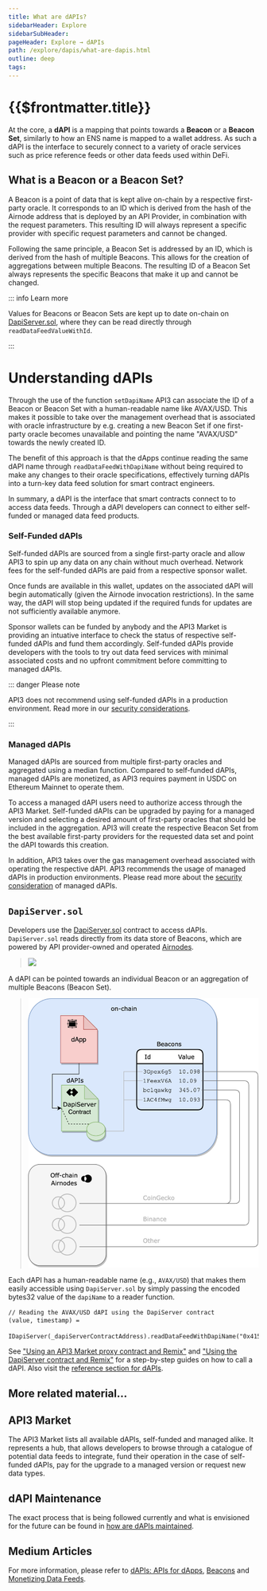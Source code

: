 ```yaml
---
title: What are dAPIs?
sidebarHeader: Explore
sidebarSubHeader:
pageHeader: Explore → dAPIs
path: /explore/dapis/what-are-dapis.html
outline: deep
tags:
---
```


<PageHeader/>

<SearchHighlight/>

# {{$frontmatter.title}}

At the core, a **dAPI** is a mapping that points towards a **Beacon** or a
**Beacon Set**, similarly to how an ENS name is mapped to a wallet address. As
such a dAPI is the interface to securely connect to a variety of oracle services
such as price reference feeds or other data feeds used within DeFi.

## What is a Beacon or a Beacon Set?

A Beacon is a point of data that is kept alive on-chain by a respective
first-party oracle. It corresponds to an ID which is derived from the hash of
the Airnode address that is deployed by an API Provider, in combination with the
request parameters. This resulting ID will always represent a specific provider
with specific request parameters and cannot be changed.

Following the same principle, a Beacon Set is addressed by an ID, which is
derived from the hash of multiple Beacons. This allows for the creation of
aggregations between multiple Beacons. The resulting ID of a Beacon Set always
represents the specific Beacons that make it up and cannot be changed.

::: info Learn more

Values for Beacons or Beacon Sets are kept up to date on-chain on
[DapiServer.sol](https://github.com/api3dao/airnode-protocol-v1/blob/main/contracts/dapis/DapiServer.sol)<externalLinkImage/>,
where they can be read directly through `readDataFeedValueWithId`.

:::

# Understanding dAPIs

Through the use of the function `setDapiName` API3 can associate the ID of a
Beacon or Beacon Set with a human-readable name like AVAX/USD. This makes it
possible to take over the management overhead that is associated with oracle
infrastructure by e.g. creating a new Beacon Set if one first-party oracle
becomes unavailable and pointing the name "AVAX/USD" towards the newly created
ID.

The benefit of this approach is that the dApps continue reading the same dAPI
name through `readDataFeedWithDapiName` without being required to make any
changes to their oracle specifications, effectively turning dAPIs into a
turn-key data feed solution for smart contract engineers.

In summary, a dAPI is the interface that smart contracts connect to to access
data feeds. Through a dAPI developers can connect to either self-funded or
managed data feed products.

### Self-Funded dAPIs

Self-funded dAPIs are sourced from a single first-party oracle and allow API3 to
spin up any data on any chain without much overhead. Network fees for the
self-funded dAPIs are paid from a respective sponsor wallet.

Once funds are available in this wallet, updates on the associated dAPI will
begin automatically (given the Airnode invocation restrictions). In the same
way, the dAPI will stop being updated if the required funds for updates are not
sufficiently available anymore.

Sponsor wallets can be funded by anybody and the API3 Market is providing an
intuative interface to check the status of respective self-funded dAPIs and fund
them accordingly. Self-funded dAPIs provide developers with the tools to try out
data feed services with minimal associated costs and no upfront commitment
before committing to managed dAPIs.

::: danger Please note

API3 does not recommend using self-funded dAPIs in a production environment.
Read more in our
[security considerations](/explore/dapis/security-considerations.md).

:::

### Managed dAPIs

Managed dAPIs are sourced from multiple first-party oracles and aggregated using
a median function. Compared to self-funded dAPIs, managed dAPIs are monetized,
as API3 requires payment in USDC on Ethereum Mainnet to operate them.

To access a managed dAPI users need to authorize access through the API3 Market.
Self-funded dAPIs can be upgraded by paying for a managed version and selecting
a desired amount of first-party oracles that should be included in the
aggregation. API3 will create the respective Beacon Set from the best available
first-party providers for the requested data set and point the dAPI towards this
creation.

In addition, API3 takes over the gas management overhead associated with
operating the respective dAPI. API3 recommends the usage of managed dAPIs in
production environments. Please read more about the
[security consideration](/explore/dapis/security-considerations.md) of managed
dAPIs.

## `DapiServer.sol`

Developers use the
[DapiServer.sol](https://github.com/api3dao/airnode-protocol-v1/blob/main/contracts/dapis/DapiServer.sol)<externalLinkImage/>
contract to access dAPIs. `DapiServer.sol` reads directly from its data store of
Beacons, which are powered by API provider-owned and operated
[Airnodes](/reference/airnode/latest/).

> <img src="../assets/images/dapp-beacon.png" width="550px"/>

A dAPI can be pointed towards an individual Beacon or an aggregation of multiple
Beacons (Beacon Set).

> <img src="../assets/images/dapi-beacons.png" width="550px"/>

Each dAPI has a human-readable name (e.g., `AVAX/USD`) that makes them easily
accessible using `DapiServer.sol` by simply passing the encoded bytes32 value of
the `dapiName` to a reader function.

```solidity
// Reading the AVAX/USD dAPI using the DapiServer contract
(value, timestamp) =
  IDapiServer(_dapiServerContractAddress).readDataFeedWithDapiName("0x415...0000");
```

See
["Using an API3 Market proxy contract and Remix"](/guides/dapis/call-dapi-proxy/)
and
["Using the DapiServer contract and Remix"](/guides/dapis/call-dapi-dapiserver/)
for a step-by-step guides on how to call a dAPI. Also visit the
[reference section for dAPIs](/reference/dapis/).

## More related material...

<div class="api3-css-nav-box-flex-row">
  <NavBox type='GUIDE' id="_dapi-just-the-code"/>
  <NavBox type='GUIDE' id="_call-dapi-proxy"/>
  <NavBox type='GUIDE' id="_call-dapi-server"/>
</div>

## API3 Market

The API3 Market lists all available dAPIs, self-funded and managed alike. It
represents a hub, that allows developers to browse through a catalogue of
potential data feeds to integrate, fund their operation in the case of
self-funded dAPIs, pay for the upgrade to a managed version or request new data
types.

<!--Additionally it is going to play a cruical role in setting up required
contracts for OEV (LINK) and Service Coverage (LINK). // add this when OEV & Service Coverage pages are added-->

## dAPI Maintenance

The exact process that is being followed currently and what is envisioned for
the future can be found in
[how are dAPIs maintained](/explore/dapis/how-are-dapis-maintained.md).

## Medium Articles

For more information, please refer to
[dAPIs: APIs for dApps](https://medium.com/api3/dapis-apis-for-dapps-53b83f8d2493)<externalLinkImage/>,
[Beacons](https://medium.com/api3/beacons-building-blocks-for-web3-data-connectivity-df6ad3eb5763)<externalLinkImage/>
and
[Monetizing Data Feeds](https://medium.com/@ugurmersin/monetizing-data-feeds-951cd5c912bd)<externalLinkImage/>.
